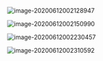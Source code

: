 ![image-20200612002128947](C:\Users\ASUS\AppData\Roaming\Typora\typora-user-images\image-20200612002128947.png)

![image-20200612002150990](C:\Users\ASUS\AppData\Roaming\Typora\typora-user-images\image-20200612002150990.png)

![image-20200612002230457](C:\Users\ASUS\AppData\Roaming\Typora\typora-user-images\image-20200612002230457.png)

![image-20200612002310592](C:\Users\ASUS\AppData\Roaming\Typora\typora-user-images\image-20200612002310592.png)